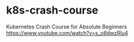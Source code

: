 # k8s-crash-course
Kubernetes Crash Course for Absolute Beginners
https://www.youtube.com/watch?v=s_o8dwzRlu4

